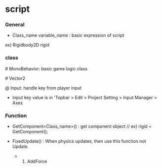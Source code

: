 # script

### General

- Class_name variable_name : basic expression of script 
  
ex) Rigidbody2D rigid

### class

\# MonoBehavior: basic game logic class

\# Vector2

@ Input: handle key from player input

- Input key value is in 'Topbar > Edit > Project Setting > Input Manager > Axes


### Function

- GetComponent<Class_name>()    : get component object  //  ex) rigid = GetComponent<Rigidbody2D>();

- FixedUpdate()                 : When physics updates, then use this function not Update.
  - 1. AddForce